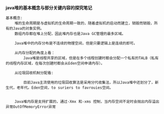 **java堆的基本概念与部分关键内容的探究笔记**

    基本概念:
        堆的生命周期是与虚拟机的生命周期一致的，随着虚拟机的启动而建立，销毁而销毁，所有的Java的对象实例。
        数组内存都在堆上分配，因此堆内存也是Java GC管理的最多区域。
        
        Java堆中的内存分布是不连续的物理空间，但是只要逻辑上是连续的即可。
        
        从内存分配的角度上看：
            Java堆是线程共享的区域，但是在多个线程创建时都会分配一个私有的TALB（私有的线程内存区域，在每次创建时都会从Eden空间申请内存）。
        
        从垃圾回收机制分配看:
            
            目前Java主流使用的垃圾回收算法是采用分代收集法，所以Java堆中还划分了，新生代，老年代。Eden空间，to suriers to favrouies空间。
        
        
        Java堆内存是支持扩展的，通过-Xmx 和-xms 控制，当内存空间不足时会抛出内存溢出异常OutOfMemoryError异常       
